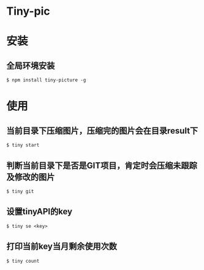 # Tiny-pic

# 安装

## 全局环境安装
`$ npm install tiny-picture -g`

# 使用

## 当前目录下压缩图片，压缩完的图片会在目录result下
`$ tiny start`

## 判断当前目录下是否是GIT项目，肯定时会压缩未跟踪及修改的图片
`$ tiny git`

## 设置tinyAPI的key
`$ tiny se <key>`

## 打印当前key当月剩余使用次数
`$ tiny count`
